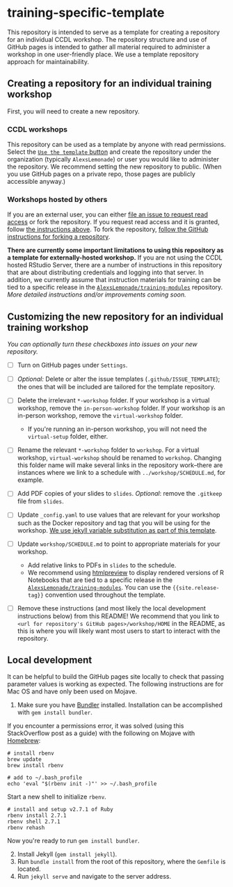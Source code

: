 # training-specific-template

This repository is intended to serve as a template for creating a repository for an individual CCDL workshop.
The repository structure and use of GitHub pages is intended to gather all material required to administer a workshop in one user-friendly place. 
We use a template repository approach for maintainability.

## Creating a repository for an individual training workshop

First, you will need to create a new repository. 

### CCDL workshops

This repository can be used as a template by anyone with read permissions.
Select the [`Use the template` button](https://help.github.com/en/github/creating-cloning-and-archiving-repositories/creating-a-repository-from-a-template) and create the repository under the organization (typically `AlexsLemonade`) or user you would like to administer the repository. 
We recommend setting the new repository to public. (When you use GitHub pages on a private repo, those pages are publicly accessible anyway.)

### Workshops hosted by others

If you are an external user, you can either [file an issue to request read access](https://github.com/AlexsLemonade/training-specific-template/issues/new?assignees=&labels=request&template=request-read-access-to-use-template-for-a-workshop.md&title=%5BRequest+read+access%5D+) or fork the repository.
If you request read access and it is granted, follow [the instructions above](#ccdl-workshops).
To fork the repository, [follow the GitHub instructions for forking a repository](https://help.github.com/en/github/getting-started-with-github/fork-a-repo).

**There are currently some important limitations to using this repository as a template for externally-hosted workshop.**
If you are not using the CCDL hosted RStudio Server, there are a number of instructions in this repository that are about distributing credentials and logging into that server.
In addition, we currently assume that instruction materials for training can be tied to a specific release in the [`AlexsLemonade/training-modules`](https://github.com/AlexsLemonade/training-modules) repository.
_More detailed instructions and/or improvements coming soon._

## Customizing the new repository for an individual training workshop

*You can optionally turn these checkboxes into issues on your new repository.*

- [ ] Turn on GitHub pages under `Settings`.
- [ ] _Optional:_ Delete or alter the issue templates (`.github/ISSUE_TEMPLATE`); the ones that will be included are tailored for the template repository.
- [ ] Delete the irrelevant `*-workshop` folder. 
If your workshop is a virtual workshop, remove the `in-person-workshop` folder. 
If your workshop is an in-person workshop, remove the `virtual-workshop` folder.
	- If you're running an in-person workshop, you will not need the `virtual-setup` folder, either.
- [ ] Rename the relevant `*-workshop` folder to `workshop`. 
For a virtual workshop, `virtual-workshop` should be renamed to `workshop`.
Changing this folder name will make several links in the repository work–there are instances where we link to a schedule with `../workshop/SCHEDULE.md`, for example.
- [ ] Add PDF copies of your slides to `slides`.
_Optional_: remove the `.gitkeep` file from `slides`.
- [ ] Update `_config.yaml` to use values that are relevant for your workshop such as the Docker repository and tag that you will be using for the workshop. [We use jekyll variable substitution as part of this template](https://jekyllrb.com/docs/includes/#passing-parameter-variables-to-includes).
- [ ] Update `workshop/SCHEDULE.md` to point to appropriate materials for your workshop.
	- Add relative links to PDFs in `slides` to the schedule.
	- We recommend using [htmlpreview](https://github.com/htmlpreview/htmlpreview.github.com) to display rendered versions of R Notebooks that are tied to a specific release in the [`AlexsLemonade/training-modules`](https://github.com/AlexsLemonade/training-modules). You can use the `{{site.release-tag}}` convention used throughout the template.
- [ ] Remove these instructions (and most likely the local development instructions below) from this README!
We recommend that you link to `<url for repository's GitHub pages>/workshop/HOME` in the README, as this is where you will likely want most users to start to interact with the repository.


## Local development 

It can be helpful to build the GitHub pages site locally to check that passing parameter values is working as expected. 
The following instructions are for Mac OS and have only been used on Mojave. 

1. Make sure you have [Bundler](https://bundler.io/) installed. Installation can be accomplished with `gem install bundler`.
 
  If you encounter a permissions error, it was solved (using this StackOverflow post as a guide) with the following on Mojave with [Homebrew](https://brew.sh/):

  ```
  # install rbenv
  brew update
  brew install rbenv

  # add to ~/.bash_profile
  echo 'eval "$(rbenv init -)"' >> ~/.bash_profile
  ```

  Start a new shell to initialize `rbenv`.

  ```
  # install and setup v2.7.1 of Ruby
  rbenv install 2.7.1
  rbenv shell 2.7.1
  rbenv rehash
  ``` 

  Now you're ready to run `gem install bundler`. 

2. Install Jekyll (`gem install jekyll`).
3. Run `bundle install` from the root of this repository, where the `Gemfile` is located.
4. Run `jekyll serve` and navigate to the server address.
